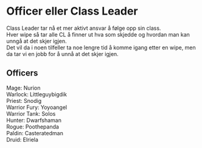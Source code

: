 # Officer eller Class Leader
Class Leader tar nå et mer aktivt ansvar å følge opp sin class.  
Hver wipe så tar alle CL å finner ut hva som skjedde og hvordan man kan unngå at det skjer igjen.  
Det vil da i noen tilfeller ta noe lengre tid å komme igang etter en wipe, men da tar vi en jobb for å unnå at det skjer igjen.  

## Officers

Mage: Nurion  
Warlock: Littleguybigdik  
Priest: Snodig  
Warrior Fury: Yoyoangel  
Warrior Tank: Solos  
Hunter: Dwarfshaman  
Rogue: Poothepanda  
Paldin: Casteratedman  
Druid: Elriela  
